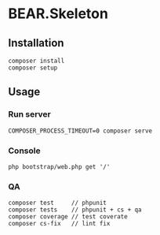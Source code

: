 # BEAR.Skeleton

## Installation

    composer install
    composer setup

## Usage

### Run server

    COMPOSER_PROCESS_TIMEOUT=0 composer serve

### Console

    php bootstrap/web.php get '/'

### QA

    composer test     // phpunit
    composer tests    // phpunit + cs + qa
    composer coverage // test coverate
    composer cs-fix   // lint fix
